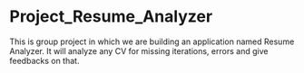 # Project_Resume_Analyzer
This is group project in which we are building an application named Resume Analyzer. It will analyze any CV for missing iterations, errors and give feedbacks on that.

